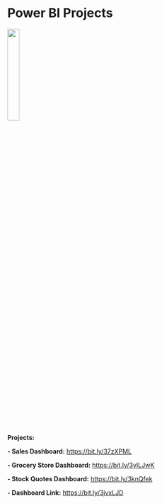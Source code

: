 # Power BI Projects

<img src="https://user-images.githubusercontent.com/86684420/127739062-0b00bed1-68c5-4872-b80e-0e28b71952ee.png" width="23%"></img> 

__**Projects:**__

**- Sales Dashboard:** https://bit.ly/37zXPML

**- Grocery Store Dashboard:** https://bit.ly/3yILJwK

**- Stock Quotes Dashboard:** https://bit.ly/3knQfek

**- Dashboard Link:** https://bit.ly/3jvxLJD
